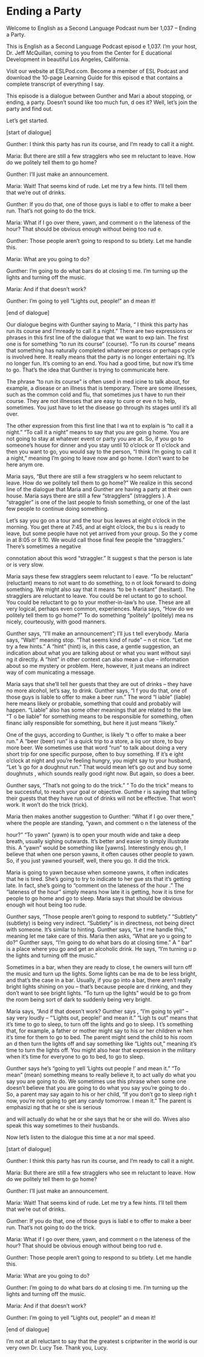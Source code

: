 # Ending a Party

Welcome to English as a Second Language Podcast num ber 1,037 – Ending a Party.

This is English as a Second Language Podcast episod e 1,037. I’m your host, Dr. Jeff McQuillan, coming to you from the Center for E ducational Development in beautiful Los Angeles, California.

Visit our website at ESLPod.com. Become a member of  ESL Podcast and download the 10-page Learning Guide for this episod e that contains a complete transcript of everything I say.

This episode is a dialogue between Gunther and Mari a about stopping, or ending, a party. Doesn’t sound like too much fun, d oes it? Well, let’s join the party and find out.

Let’s get started.

[start of dialogue]

Gunther: I think this party has run its course, and  I’m ready to call it a night.

Maria: But there are still a few stragglers who see m reluctant to leave. How do we politely tell them to go home?

Gunther: I’ll just make an announcement.

Maria: Wait! That seems kind of rude. Let me try a few hints. I’ll tell them that we’re out of drinks.

Gunther: If you do that, one of those guys is liabl e to offer to make a beer run. That’s not going to do the trick.

Maria: What if I go over there, yawn, and comment o n the lateness of the hour? That should be obvious enough without being too rud e.

Gunther: Those people aren’t going to respond to su btlety. Let me handle this.

Maria: What are you going to do?

Gunther: I’m going to do what bars do at closing ti me. I’m turning up the lights and turning off the music.

Maria: And if that doesn’t work?

Gunther: I’m going to yell “Lights out, people!” an d mean it!

[end of dialogue]

Our dialogue begins with Gunther saying to Maria, “ I think this party has run its course and I’mready to call it a night.” There are two expressions or phrases in this first line of the dialogue that we want to exp lain. The first one is for something “to run its course” (course). “To run its  course” means that something has naturally completed whatever process or perhaps  cycle is involved here. It really means that the party is no longer entertaini ng. It’s no longer fun. It’s coming to an end. You had a good time, but now it’s  time to go. That’s the idea that Gunther is trying to communicate here.

The phrase “to run its course” is often used in med icine to talk about, for example, a disease or an illness that is temporary.  There are some illnesses, such as the common cold and flu, that sometimes jus t have to run their course. They are not illnesses that are easy to cure or eve n to help, sometimes. You just have to let the disease go through its stages until  it’s all over.

The other expression from this first line that I wa nt to explain is “to call it a night.” “To call it a night” means to say that you are goin g home. You are not going to stay at whatever event or party you are at. So, if you go to someone’s house for dinner and you stay until 10 o’clock or 11 o’clock and then you want to go, you would say to the person, “I think I’m going to call  it a night,” meaning I’m going to leave now and go home. I don’t want to be here anym ore.

Maria says, “But there are still a few stragglers w ho seem reluctant to leave. How do we politely tell them to go home?” We realize in  this second line of the dialogue that Maria and Gunther are having a party at their own house. Maria says there are still a few “stragglers” (stragglers ). A “straggler” is one of the last people to finish something, or one of the last few people to continue doing something.

Let’s say you go on a tour and the tour bus leaves at eight o’clock in the morning. You get there at 7:45, and at eight o’clock, the bu s is ready to leave, but some people have not yet arrived from your group. So the y come in at 8:05 or 8:10. We would call those final few people the “stragglers.”  There’s sometimes a negative

connotation about this word “straggler.” It suggest s that the person is late or is very slow.

Maria says these few stragglers seem reluctant to l eave. “To be reluctant” (reluctant) means to not want to do something, to n ot look forward to doing something. We might also say that it means “to be h esitant” (hesitant). The stragglers are reluctant to leave. You could be rel uctant to go to school. You could be reluctant to go to your mother-in-law’s ho use. These are all very logical, perhaps even common, experiences. Maria says, “How do we politely tell them to go home?” To do something “politely” (politely) mea ns nicely, courteously, with good manners.

Gunther says, “I’ll make an announcement”; I’ll jus t tell everybody. Maria says, “Wait!” meaning stop. “That seems kind of rude” – n ot nice. “Let me try a few hints.” A “hint” (hint) is, in this case, a gentle suggestion, an indication about what you are talking about or what you want without sayi ng it directly. A “hint” in other context can also mean a clue – information about so me mystery or problem. Here, however, it just means an indirect way of com municating a message.

Maria says that she’ll tell her guests that they are out of drinks – they have no more alcohol, let’s say, to drink. Gunther says, “I f you do that, one of those guys is liable to offer to make a beer run.” The word “l iable” (liable) here means likely or probable, something that could and probably will  happen. “Liable” also has some other meanings that are related to the law. “T o be liable” for something means to be responsible for something, often financ ially responsible for something, but here it just means “likely.”

One of the guys, according to Gunther, is likely “t o offer to make a beer run.” A “beer (beer) run” is a quick trip to a store, a liq uor store, to buy more beer. We sometimes use that word “run” to talk about doing a  very short trip for one specific purpose, often to buy something. If it’s e ight o’clock at night and you’re feeling hungry, you might say to your husband, “Let ’s go for a doughnut run.” That would mean let’s go out and buy some doughnuts , which sounds really good right now. But again, so does a beer.

Gunther says, “That’s not going to do the trick.” “ To do the trick” means to be successful, to reach your goal or objective. Gunthe r is saying that telling their guests that they have run out of drinks will not be  effective. That won’t work. It won’t do the trick (trick).

Maria then makes another suggestion to Gunther: “What if I go over there,” where the people are standing, “yawn, and comment o n the lateness of the

hour?” “To yawn” (yawn) is to open your mouth wide and take a deep breath, usually sighing outwards. It’s better and easier to  simply illustrate this. A “yawn” would be something like [yawns]. Interestingly enou gh, I believe that when one person yawns, it often causes other people to yawn.  So, if you just yawned yourself, well, there you go. It did the trick.

Maria is going to yawn because when someone yawns, it often indicates that he is tired. She’s going to try to indicate to her gue sts that it’s getting late. In fact, she’s going to “comment on the lateness of the hour .” The “lateness of the hour” simply means how late it is getting, how it is time  for people to go home and go to sleep. Maria says that should be obvious enough wit hout being too rude.

Gunther says, “Those people aren’t going to respond  to subtlety.” “Subtlety” (subtlety) is being very indirect. “Subtlety” is in directness, not being direct with someone. It’s similar to hinting. Gunther says, “Le t me handle this,” meaning let me take care of this. Maria then asks, “What are yo u going to do?” Gunther says, “I’m going to do what bars do at closing time.” A “ bar” is a place where you go and get an alcoholic drink. He says, “I’m turning u p the lights and turning off the music.”

Sometimes in a bar, when they are ready to close, t he owners will turn off the music and turn up the lights. Some lights can be ma de to be less bright, and that’s the case in a bar. Usually, if you go into a  bar, there aren’t really bright lights shining on you – that’s because people are d rinking, and they don’t want to see bright lights. “To turn up the lights” would be  to go from the room being sort of dark to suddenly being very bright.

Maria says, “And if that doesn’t work? Gunther says , “I’m going to yell” – say very loudly – “‘Lights out, people!’ and mean it.” “Ligh ts out” means that it’s time to go to sleep, to turn off the lights and go to sleep. I t’s something that, for example, a father or mother might say to his or her children w hen it’s time for them to go to bed. The parent might send the child to his room an d then turn the lights off and say something like “Lights out,” meaning it’s time to turn the lights off. You might also hear that expression in the military when it’s  time for everyone to go to bed, to go to sleep.

Gunther says he’s “going to yell ‘Lights out people !’ and mean it.” “To mean” (mean) something means to really believe it, to act ually do what you say you are going to do. We sometimes use this phrase when some one doesn’t believe that you are going to do what you say you’re going to do . So, a parent may say again to his or her child, “If you don’t go to sleep righ t now, you’re not going to get any candy tomorrow. I mean it.” The parent is emphasizi ng that he or she is serious

and will actually do what he or she says that he or  she will do. Wives also speak this way sometimes to their husbands.

Now let’s listen to the dialogue this time at a nor mal speed.

[start of dialogue]

Gunther: I think this party has run its course, and  I’m ready to call it a night.

Maria: But there are still a few stragglers who see m reluctant to leave. How do we politely tell them to go home?

Gunther: I’ll just make an announcement.

Maria: Wait! That seems kind of rude. Let me try a few hints. I’ll tell them that we’re out of drinks.

Gunther: If you do that, one of those guys is liabl e to offer to make a beer run. That’s not going to do the trick.

Maria: What if I go over there, yawn, and comment o n the lateness of the hour? That should be obvious enough without being too rud e.

Gunther: Those people aren’t going to respond to su btlety. Let me handle this.

Maria: What are you going to do?

Gunther: I’m going to do what bars do at closing ti me. I’m turning up the lights and turning off the music.

Maria: And if that doesn’t work?

Gunther: I’m going to yell “Lights out, people!” an d mean it!

[end of dialogue]

I’m not at all reluctant to say that the greatest s criptwriter in the world is our very own Dr. Lucy Tse. Thank you, Lucy.




